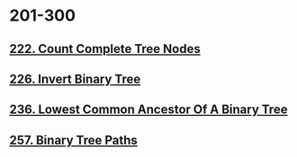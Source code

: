 # 201-300

## [222. Count Complete Tree Nodes](./222-count-complete-tree-nodes.md)

## [226. Invert Binary Tree](./226-invert-binary-tree.md)

## [236. Lowest Common Ancestor Of A Binary Tree](./236-lowest-common-ancestor-of-a-binary-tree.md)

## [257. Binary Tree Paths](./257-binary-tree-paths.md)

